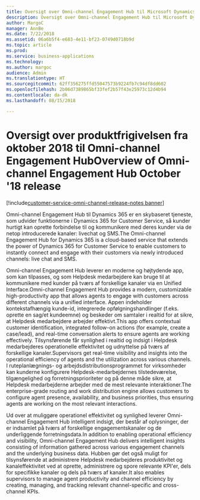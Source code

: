 ```yaml
---
title: Oversigt over Omni-channel Engagement Hub til Microsoft Dynamics 365
description: Oversigt over Omni-channel Engagement Hub til Microsoft Dynamics 365
author: MargoC
manager: AnnBe
ms.date: 7/22/2018
ms.assetid: 06a6b5f4-e683-4e11-bf23-0749d0718b9d
ms.topic: article
ms.prod: 
ms.service: business-applications
ms.technology: 
ms.author: margoc
audience: Admin
ms.translationtype: HT
ms.sourcegitcommit: 62ff356275ffd55047573b9224fb7c94df8dd602
ms.openlocfilehash: 2b06d7389865bf33fef2b57f43e25973c12d4b94
ms.contentlocale: da-dk
ms.lasthandoff: 08/15/2018

---
```

#  <a name="overview-of-omni-channel-engagement-hub-october-18-release"></a><span data-ttu-id="a049d-103">Oversigt over produktfrigivelsen fra oktober 2018 til Omni-channel Engagement Hub</span><span class="sxs-lookup"><span data-stu-id="a049d-103">Overview of Omni-channel Engagement Hub October '18 release</span></span> 

[!include[customer-service-omni-channel-release-notes banner](../../includes/customer-service-omni-channel-release-notes.md)]


 
<span data-ttu-id="a049d-104">Omni-channel Engagement Hub til Dynamics 365 er en skybaseret tjeneste, som udvider funktionerne i Dynamics 365 for Customer Service, så kunder hurtigt kan oprette forbindelse til og kommunikere med deres kunder via de netop introducerede kanaler: livechat og SMS.</span><span class="sxs-lookup"><span data-stu-id="a049d-104">The Omni-channel Engagement Hub for Dynamics 365 is a cloud-based service that extends the power of Dynamics 365 for Customer Service to enable customers to instantly connect and engage with their customers via newly introduced channels: live chat and SMS.</span></span>  

<span data-ttu-id="a049d-105">Omni-channel Engagement Hub leverer en moderne og højtydende app, som kan tilpasses, og som Helpdesk medarbejdere kan bruge til at kommunikere med kunder på tværs af forskellige kanaler via en Unified Interface.</span><span class="sxs-lookup"><span data-stu-id="a049d-105">Omni-channel Engagement Hub provides a modern, customizable high-productivity app that allows agents to engage with customers across different channels via a unified interface.</span></span> <span data-ttu-id="a049d-106">Appen indeholder kontekstafhængig kunde-id, integrerede opfølgningshandlinger (f.eks. oprette en sag/et kundeemne) og beskeder om samtaler i realtid for at sikre, at Helpdesk medarbejdere arbejder effektivt.</span><span class="sxs-lookup"><span data-stu-id="a049d-106">This app offers contextual customer identification, integrated follow-on actions (for example, create a case/lead), and real-time conversation alerts to ensure agents are working effectively.</span></span> <span data-ttu-id="a049d-107">Tilsynsførende får synlighed i realtid og indsigt i Helpdesk medarbejderes operationelle effektivitet og udnyttelse på tværs af forskellige kanaler.</span><span class="sxs-lookup"><span data-stu-id="a049d-107">Supervisors get real-time visibility and insights into the operational efficiency of agents and the utilization across various channels.</span></span> <span data-ttu-id="a049d-108">I ruteplanlægnings- og arbejdsdistributionsprogrammet for virksomheder kan kunderne konfigurere Helpdesk-medarbejdernes tilstedeværelse, tilgængelighed og forretningsprioriteter og på denne måde sikre, at Helpdesk medarbejderne arbejder med de mest relevante interaktioner.</span><span class="sxs-lookup"><span data-stu-id="a049d-108">The enterprise-grade routing and work distribution engine allows customers to configure agent presence, availability, and business priorities, thus ensuring agents are working on the most relevant interactions.</span></span>  

<span data-ttu-id="a049d-109">Ud over at muliggøre operationel effektivitet og synlighed leverer Omni-channel Engagement Hub intelligent indsigt, der består af oplysninger, der er indsamlet på tværs af forskellige engagementskanaler og de underliggende forretningsdata.</span><span class="sxs-lookup"><span data-stu-id="a049d-109">In addition to enabling operational efficiency and visibility, Omni-channel Engagement Hub delivers intelligent insights consisting of information gathered across various engagement channels and the underlying business data.</span></span> <span data-ttu-id="a049d-110">Hubben gør det også muligt for tilsynsførende at administrere Helpdesk medarbejderes produktivitet og kanaleffektivitet ved at oprette, administrere og spore relevante KPI'er, dels for specifikke kanaler og dels på tværs af kanaler.</span><span class="sxs-lookup"><span data-stu-id="a049d-110">It also enables supervisors to manage agent productivity and channel efficiency by creating, managing, and tracking relevant channel-specific and cross-channel KPIs.</span></span> 

